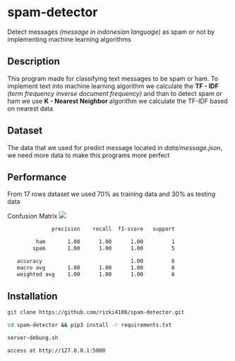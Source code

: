 # spam-detector
Detect messages *(message in indonesian language)* as spam or not by implementing machine learning algorithms
## Description
This program made for classifying text messages to be spam or ham. To implement text into machine learning algorithm we calculate the **TF - IDF** *(term frequency inverse document frequency)* and than to detect spam or ham we use **K - Nearest Neighbor** algorithm we calculate the TF-IDF based on nearest data

## Dataset
The data that we used for predict message located in *data/message.json*, we need more data to make this programs more perfect
## Performance
From 17 rows dataset we used 70% as training data and 30% as testing data

Confusion Matrix
![](https://i.postimg.cc/D0MHYgwd/confusion-matrix.png)
```bash
              precision    recall  f1-score   support

         ham       1.00      1.00      1.00         1
        spam       1.00      1.00      1.00         5

   accuracy                            1.00         6
   macro avg       1.00      1.00      1.00         6
   weighted avg    1.00      1.00      1.00         6
```
## Installation
```bash
git clone https://github.com/rizki4106/spam-detector.git
```
```bash
cd spam-detector && pip3 install -r requirements.txt
```
```bash
server-debung.sh
```
```bash
access at http://127.0.0.1:5000
```
